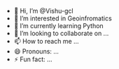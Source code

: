 - 👋 Hi, I’m @Vishu-gcl
- 👀 I’m interested in Geoinfromatics
- 🌱 I’m currently learning Python
- 💞️ I’m looking to collaborate on ...
- 📫 How to reach me ...
- 😄 Pronouns: ...
- ⚡ Fun fact: ...

<!---
Vishu-gcl/Vishu-gcl is a ✨ special ✨ repository because its `README.md` (this file) appears on your GitHub profile.
You can click the Preview link to take a look at your changes.
--->
